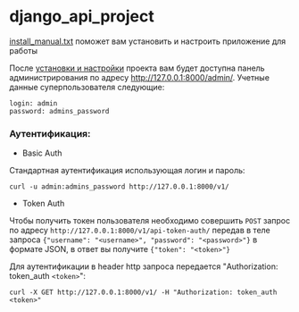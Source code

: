 # django_api_project
[install_manual.txt](https://github.com/mikibouns/django_api_project2/blob/master/install_manual.txt) поможет вам установить и настроить приложение для работы

После [установки и настройки](https://github.com/mikibouns/django_api_project2/blob/master/install_manual.txt) проекта вам будет доступна панель администрирования по адресу http://127.0.0.1:8000/admin/.
Учетные данные суперпользователя следующие: 
```
login: admin
password: admins_password
```

### Аутентификация:

- Basic Auth

Стандартная аутентификация использующая логин и пароль:
```
curl -u admin:admins_password http://127.0.0.1:8000/v1/
```

- Token Auth

Чтобы получить токен пользователя необходимо совершить `POST` запрос по адресу `http://127.0.0.1:8000/v1/api-token-auth/` передав в теле запроса `{"username": "<username>", "password": "<password>"}` в формате JSON, в ответ вы получите `{"token": "<token>"}` 

Для аутентификации в header http запроса передается  "Authorization: token_auth `<token>`":
```
curl -X GET http://127.0.0.1:8000/v1/ -H "Authorization: token_auth <token>"
```
